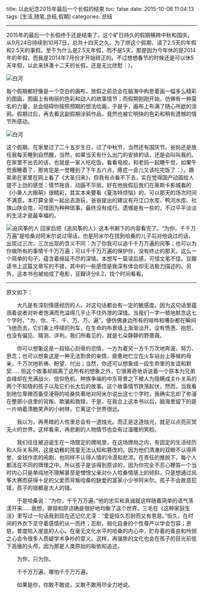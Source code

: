 ﻿title: 以此纪念2015年最后一个长假的结束
toc: false
date: 2015-10-08 11:04:13
tags: [生活,随笔,总结,假期]
categories: 总结

---

2015年的最后一个长假终于还是结束了。这个旷日持久的假期横跨中秋和国庆，从9月24日持续到10月7日，总共十四天之久。为了拼这个假期，请了2.5天的年假和2.5天的事假。至于为什么是2.5天年假，而不是5天，那是因为今年休的是2014年的年假，而我是2014年7月份才开始转正的。不过想想春节的时候还是可以休5天年假，以此来拼凑十二天的长假，还是无比欣慰：）。

<!-- more -->

![白河][1]


每个假期都好像是一个空白的画布，放假之前总会在脑海中构思着画一幅多么精彩的图画，图画上有绚丽的色彩和动人的故事情节；而假期刚刚开始，仿佛有一种莫名的力量，总会阻碍你按照预期的想法绘画，于是乎，画布上布满了随心所欲的涂鸦。假期过后，再去看这副假期涂鸦作品，竟然也被它明快的色彩和稍有遗憾的情节所感动。


![白河][2]


这个假期，在家里过了二十五岁生日，过了中秋节，当然还有国庆节。爸妈还是放任我每天睡到自然醒，当然，如果当天有什么出门的安排的话，还是会叫叫我的。在家里不出去的话，也就是一家人吃吃饭，看看电视，和老妈一起睡午觉，如果午觉我睡着了，那肯定是一觉睡到了下午五六点，癔症一会儿又该吃完饭了：）。跟弟弟在家里在网上看了《大圣归来》，但我有点看不下去，实在觉得国产动画给人提不上劲的感觉：情节拖沓、动画不华丽，好在他放假后我们在奥斯卡影城看的《小黄人大眼萌》很精彩，其实本来要看《夏洛特烦恼》的，可以那天的场次时间不满意。本打算全家一起出去游玩，爸爸提出的建议有丹江口水库、鸭河水库、社旗山陕会馆，可惜因为种种琐事，最终没有成行。遗憾是有一些的，不过平平淡淡的生活才是最幸福的。


![追风筝的人][3]
回家后把《追风筝的人》这本书剩下的内容看完了。“为你，千千万万遍”是哈桑对阿米尔说过得话，也是阿米尔在找到哈桑的儿子后对他说过的话，出现过三次，三次出现的含义不同：为了你我可以追千千万万遍的风筝；也可以为你做所有的事情千千万万遍；可以千千万万遍的保护你，没有终止的那天。这么一个简单的句子，蕴含着绵延不尽的深情。本想写一篇读后感，可惜文笔不佳。豆瓣读书上这篇文章写的不错，其中的一些感悟是我深有体会却无法极力描述的。另外，这本书也被拍成了电影，豆瓣评分8.2，找个时间看看。


----------
原文如下：

　　大凡是有深刻情感经历的人，对这句话都会有一定的敏感度。因为这句话里蕴涵着说者对听者饱满而充溢得几乎止不住外泄的深情。当我们一字一顿地默念这七个字时，“为、你、千、千、万、万、遍”，便仿佛身边所有的喧哗和嘈杂都在瞬间飞弛而去，它们乘上呼啸的列车，在生命的布景墙上渐渐淡开，没有愤懑、抱怨，也没有偏见、猜测、评判。我们所看见的，就是七朵静静的野蔷薇。


　　你可以想象这是一段铭心刻骨的恋情，一方为着另一方千万次地奔波、努力、思念；也可以想象这是一种无法割舍的亲情，疲惫地伫立在火车站台上等候的母亲，千万次地祈祷、盼望、付出；当然，你还可以想象成一段生命里的友谊和默契……但这个故事却超离了这所有的想象之外，它很离奇地诉说着一个原本为兄弟血缘却在充满战火、信仰危机、种族争端的中东背景之下被人为隐瞒成主仆关系的两个不知情的孩子以及它们长大后的故事。这个故事情节跌荡起伏，然而，当我看到地位卑微而备受凌辱的哈桑执著地对阿米尔说出这七个字时，我确实忘却了弥漫在整部小说里的背叛、欺骗和救赎，于是，在我合上这本书以后，脑海里留下的是一片响着清脆笑声的小树林，它离这个世界很远。


　　我以为，再黑暗的人性里总会有一道烛光。而正是这道烛光，就足以点亮灰冥无火的世界。这样看来，再悲剧的人物情节也会有过温暖的笑脸。 


　　我们往往被迫诞生在一场既定的牌局里，在这场牌局之内，有固定的生活经历和人际关系网，这是幼稚的孩童无法认知和篡改的。因为他们清澈的双眼不认得声誉、金钱作祟的闹剧，也同样不认得人情的冷漠和悲凉。在责任的推脱下，每个人都活在不同的牌理之中。所以孩子是该得到原谅的，因为你完全不忍心鞭笞一个当时内心只是单纯地不理解甚至是憎恨父亲对仆人哈桑情感上的倾斜，只是想通过风筝大赛而获得十足的父爱而背叛哈桑的缺爱的富家小少爷阿米尔。孩子不会故意犯错，孩子的错都是大人的错。


　　于是哈桑说：“为你，千千万万遍。”他的忠实和真诚就这样随着简单的语气荡漾开来……我想，罪赎和原谅确是很好地均衡了这个世界。三毛在《这种家庭生活》里写过一句话我到现在还记忆尤深：“爱是恒久忍耐而又有恩慈。”恒久，在时间的外衣下坚守着感情的从一而终；忍耐，弱化自身的个性尊严以学会包容；恩慈，普度陷入崖底的人心。在毫无文化水平的哈桑的内心中，贮存着的善良和怜悯之心会令很多人质疑学术争吵的意义。这样，再强势的文化也会在孩子的目光前低下高傲的头颅，因为那是人类原始的皈依和追述。


　　为你，只为你。 
    

　　千千万万遍，哪怕千千万万遍。 
    

　　如果是你，你敢不敢说，又敢不敢用尽全力地说。


  [1]: http://7xlt6k.com1.z0.glb.clouddn.com/IMG_4521%202.JPG
  [2]: http://7xlt6k.com1.z0.glb.clouddn.com/IMG_4517%202.JPG
  [3]: http://7xlt6k.com1.z0.glb.clouddn.com/813820553279.jpg
